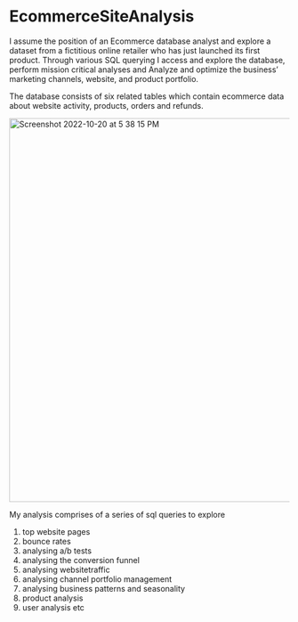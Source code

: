 # EcommerceSiteAnalysis
I assume the position of an Ecommerce database analyst and explore a dataset from a fictitious online retailer who has just launched its first product.
Through various SQL querying I access and explore the database, perform mission critical analyses and Analyze and optimize the business’ marketing channels, website, and product portfolio.

The database consists of six related tables which contain ecommerce data about website activity, products, orders and refunds.

<img width="689" alt="Screenshot 2022-10-20 at 5 38 15 PM" src="https://user-images.githubusercontent.com/104164922/196994534-c1f7ba46-dfd2-4a37-af1a-783335d1310e.png">


My analysis comprises of a series of sql queries to explore
 1. top website pages
 2. bounce rates
 3. analysing a/b tests
 4. analysing the conversion funnel
 5. analysing websitetraffic
 6. analysing channel portfolio management
 7. analysing business patterns and seasonality
 8. product analysis 
 9. user analysis etc
